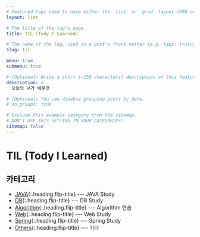 ```yaml
---
# Featured tags need to have either the `list` or `grid` layout (PRO only).
layout: list

# The title of the tag's page.
title: TIL (Tody I Learned)

# The name of the tag, used in a post's front matter (e.g. tags: [<slug>]).
slug: til

menu: true
submenu: true

# (Optional) Write a short (~150 characters) description of this featured tag.
description: >
  오늘의 내가 배운것

# (Optional) You can disable grouping posts by date.
# no_groups: true

# Exclude this example category from the sitemap.
# DON'T USE THIS SETTING IN YOUR CATEGORIES!
sitemap: false
---
```




# TIL (Tody I Learned)

## 카테고리

* [JAVA]{:.heading.flip-title} --- JAVA Study
* [DB]{:.heading.flip-title} --- DB Study
* [Algorithm]{:.heading.flip-title} --- Algorithm 연습
* [Web]{:.heading.flip-title} --- Web Study
* [Spring]{:.heading.flip-title} --- Spring Study
* [Others]{:.heading.flip-title} --- 기타

[JAVA]: /java/
[DB]: /db/
[Algorithm]: /algorithm/
[Web]: /web/
[Spring]: /spring/
[Others]: /others/
